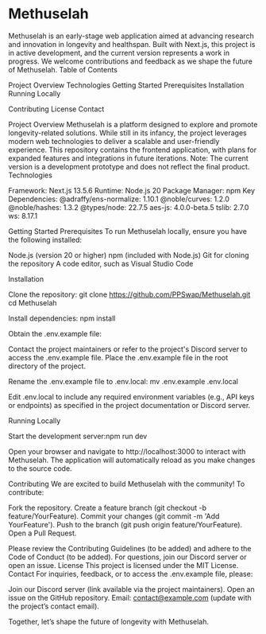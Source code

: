 # Methuselah
Methuselah is an early-stage web application aimed at advancing research and innovation in longevity and healthspan. Built with Next.js, this project is in active development, and the current version represents a work in progress. We welcome contributions and feedback as we shape the future of Methuselah.
Table of Contents

Project Overview
Technologies
Getting Started
Prerequisites
Installation
Running Locally


Contributing
License
Contact

Project Overview
Methuselah is a platform designed to explore and promote longevity-related solutions. While still in its infancy, the project leverages modern web technologies to deliver a scalable and user-friendly experience. This repository contains the frontend application, with plans for expanded features and integrations in future iterations.
Note: The current version is a development prototype and does not reflect the final product.
Technologies

Framework: Next.js 13.5.6
Runtime: Node.js 20
Package Manager: npm
Key Dependencies:
@adraffy/ens-normalize: 1.10.1
@noble/curves: 1.2.0
@noble/hashes: 1.3.2
@types/node: 22.7.5
aes-js: 4.0.0-beta.5
tslib: 2.7.0
ws: 8.17.1



Getting Started
Prerequisites
To run Methuselah locally, ensure you have the following installed:

Node.js (version 20 or higher)
npm (included with Node.js)
Git for cloning the repository
A code editor, such as Visual Studio Code

Installation

Clone the repository:
git clone https://github.com/PPSwap/Methuselah.git
cd Methuselah


Install dependencies:
npm install


Obtain the .env.example file:

Contact the project maintainers or refer to the project's Discord server to access the .env.example file.
Place the .env.example file in the root directory of the project.


Rename the .env.example file to .env.local:
mv .env.example .env.local


Edit .env.local to include any required environment variables (e.g., API keys or endpoints) as specified in the project documentation or Discord server.



Running Locally

Start the development server:npm run dev


Open your browser and navigate to http://localhost:3000 to interact with Methuselah.
The application will automatically reload as you make changes to the source code.

Contributing
We are excited to build Methuselah with the community! To contribute:

Fork the repository.
Create a feature branch (git checkout -b feature/YourFeature).
Commit your changes (git commit -m 'Add YourFeature').
Push to the branch (git push origin feature/YourFeature).
Open a Pull Request.

Please review the Contributing Guidelines (to be added) and adhere to the Code of Conduct (to be added). For questions, join our Discord server or open an issue.
License
This project is licensed under the MIT License.
Contact
For inquiries, feedback, or to access the .env.example file, please:

Join our Discord server (link available via the project maintainers).
Open an issue on the GitHub repository.
Email: contact@example.com (update with the project’s contact email).


Together, let’s shape the future of longevity with Methuselah.
